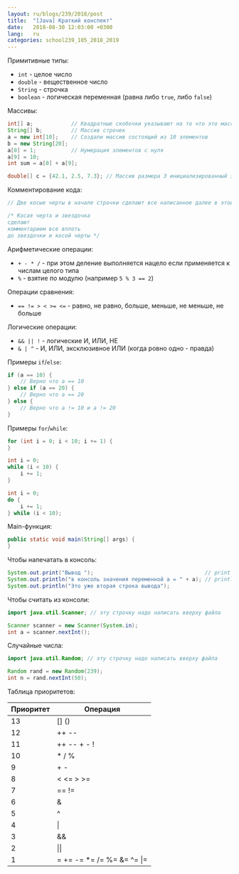 ```yaml
---
layout: ru/blogs/239/2018/post
title:  "[Java] Краткий конспект"
date:   2018-08-30 12:03:00 +0300
lang:   ru
categories: school239_105_2018_2019
---
```


Примитивные типы:
 - ```int``` - целое число
 - ```double``` - вещественное число
 - ```String``` - строчка
 - ```boolean``` - логическая переменная (равна либо ```true```, либо ```false```)
 
Массивы:
```java
int[] a;            // Квадратные скобочки указывают на то что это массив, int - на то что каждый элемент целого типа
String[] b;         // Массив строчек
a = new int[10];    // Создали массив состоящий из 10 элементов
b = new String[20];
a[0] = 1;           // Нумерация элементов с нуля
a[9] = 10;
int sum = a[0] + a[9];

double[] c = {42.1, 2.5, 7.3}; // Массив размера 3 инициализированный значениями в скобочках 
```

Комментирование кода:

```java
// Две косые черты в начале строчки сделают все написанное далее в этой строчке - комментарием

/* Косая черта и звездочка
сделают
комментарием все вплоть
до звездочки и косой черты */
```

Арифметические операции:
 - ```+ - * /``` - при этом деление выполняется нацело если применяется к числам целого типа
 - ```%``` - взятие по модулю (например ```5 % 3 == 2```)
 
Операции сравнения:
 - ```== != > < >= <=``` - равно, не равно, больше, меньше, не меньше, не больше
 
Логические операции:
 - ```&& || !``` - логические И, ИЛИ, НЕ
 - ```& | ^``` - И, ИЛИ, эксклюзивное ИЛИ (когда ровно одно - правда)

Примеры ```if```/```else```:
```java
if (a == 10) {
    // Верно что a == 10
} else if (a == 20) {
    // Верно что a == 20
} else {
    // Верно что a != 10 и a != 20
}
```

Примеры ```for```/```while```:
```java
for (int i = 0; i < 10; i += 1) {
}

int i = 0;
while (i < 10) {
    i += 1;
}

int i = 0;
do {
    i += 1;
} while (i < 10);
```

Main-функция:
```java
public static void main(String[] args) {
}
```

Чтобы напечатать в консоль:
```java
System.out.print("Вывод ");                                   // print - выводит в консоль без окончания строки
System.out.println("в консоль значения переменной a = " + a); // println - выводит в консоль и завершает строку
System.out.println("Это уже вторая строка вывода");
```

Чтобы считать из консоли:
```java
import java.util.Scanner; // эту строчку надо написать вверху файла
```
```java
Scanner scanner = new Scanner(System.in);
int a = scanner.nextInt();
```

Случайные числа:
```java
import java.util.Random; // эту строчку надо написать вверху файла
```
```java
Random rand = new Random(239);
int n = rand.nextInt(50);
```

Таблица приоритетов:

| Приоритет     | Операция      |
| ------------- | ------------- |
| 13 | [] ()|
| 12 | ++ --|
| 11 |++ -- + - !|
| 10 |  * / % |
| 9 | + - |
| 8 | < <= > >= |
| 7 | == !=  |
| 6 | &  |
| 5 | ^  |
| 4 | \|  |
| 3 | &&  |
| 2  |  \|\|  |
| 1  | =   +=   -= *=   /=   %= &=   ^=   \|=  |